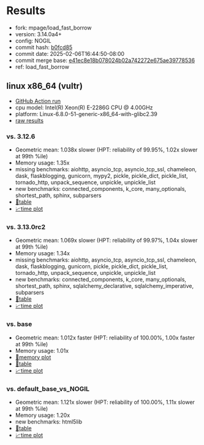 # Results

- fork: mpage/load_fast_borrow
- version: 3.14.0a4+
- config: NOGIL
- commit hash: [b0fcd85](https://github.com/mpage/cpython/commit/b0fcd85)
- commit date: 2025-02-06T16:44:50-08:00
- commit merge base: [e41ec8e18b078024b02a742272e675ae39778536](https://github.com/python/cpython/commit/e41ec8e18b078024b02a742272e675ae39778536)
- ref: load_fast_borrow

## linux x86_64 (vultr)

- [GitHub Action run](https://github.com/facebookexperimental/free-threading-benchmarking/actions/runs/13190788783)
- cpu model: Intel(R) Xeon(R) E-2286G CPU @ 4.00GHz
- platform: Linux-6.8.0-51-generic-x86_64-with-glibc2.39
- [raw results](bm-20250206-vultr-x86_64-mpage-load_fast_borrow-3.14.0a4%2B-b0fcd85.json)

### vs. 3.12.6

- Geometric mean: 1.038x slower (HPT: reliability of 99.95%, 1.02x slower at 99th %ile)
- Memory usage: 1.35x
- missing benchmarks: aiohttp, asyncio_tcp, asyncio_tcp_ssl, chameleon, dask, flaskblogging, gunicorn, mypy2, pickle, pickle_dict, pickle_list, tornado_http, unpack_sequence, unpickle, unpickle_list
- new benchmarks: connected_components, k_core, many_optionals, shortest_path, sphinx, subparsers
- [📄table](bm-20250206-vultr-x86_64-mpage-load_fast_borrow-3.14.0a4%2B-b0fcd85-vs-3.12.6.md)
- [📈time plot](bm-20250206-vultr-x86_64-mpage-load_fast_borrow-3.14.0a4%2B-b0fcd85-vs-3.12.6.svg)

### vs. 3.13.0rc2

- Geometric mean: 1.069x slower (HPT: reliability of 99.97%, 1.04x slower at 99th %ile)
- Memory usage: 1.34x
- missing benchmarks: aiohttp, asyncio_tcp, asyncio_tcp_ssl, chameleon, dask, flaskblogging, gunicorn, pickle, pickle_dict, pickle_list, tornado_http, unpack_sequence, unpickle, unpickle_list
- new benchmarks: connected_components, k_core, many_optionals, shortest_path, sphinx, sqlalchemy_declarative, sqlalchemy_imperative, subparsers
- [📄table](bm-20250206-vultr-x86_64-mpage-load_fast_borrow-3.14.0a4%2B-b0fcd85-vs-3.13.0rc2.md)
- [📈time plot](bm-20250206-vultr-x86_64-mpage-load_fast_borrow-3.14.0a4%2B-b0fcd85-vs-3.13.0rc2.svg)

### vs. base

- Geometric mean: 1.012x faster (HPT: reliability of 100.00%, 1.00x faster at 99th %ile)
- Memory usage: 1.01x
- [🧠memory plot](bm-20250206-vultr-x86_64-mpage-load_fast_borrow-3.14.0a4%2B-b0fcd85-vs-base-mem.svg)
- [📄table](bm-20250206-vultr-x86_64-mpage-load_fast_borrow-3.14.0a4%2B-b0fcd85-vs-base.md)
- [📈time plot](bm-20250206-vultr-x86_64-mpage-load_fast_borrow-3.14.0a4%2B-b0fcd85-vs-base.svg)

### vs. default_base_vs_NOGIL

- Geometric mean: 1.121x slower (HPT: reliability of 100.00%, 1.11x slower at 99th %ile)
- Memory usage: 1.20x
- new benchmarks: html5lib
- [📄table](bm-20250206-vultr-x86_64-mpage-load_fast_borrow-3.14.0a4%2B-b0fcd85-vs-default_base_vs_NOGIL.md)
- [📈time plot](bm-20250206-vultr-x86_64-mpage-load_fast_borrow-3.14.0a4%2B-b0fcd85-vs-default_base_vs_NOGIL.svg)

